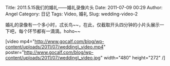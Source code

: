 Title: 2011.5.15我们的婚礼——婚礼录像片头
Date: 2011-07-09 00:29
Author: Angel
Category: 日记
Tags: Video, 婚礼
Slug: wedding-video-2

婚礼的录像有一个多小时，忒长鸟\~\~，在此，仅截取开头四分钟的小片头展示一下吧，每个环节都有一滴滴。hoho\~\~

[video
mp4="http://www.gocalf.com/blog/wp-content/uploads/2011/07/wedding\_video.mp4"
poster="http://www.gocalf.com/blog/wp-content/uploads/2011/07/wedding\_video.jpg"
width="480" height="272" /]
